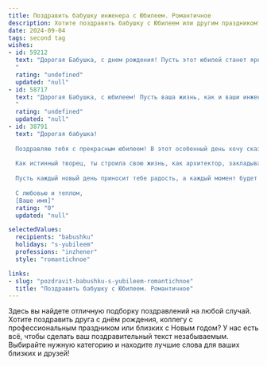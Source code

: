 ```yaml
---
title: Поздравить бабушку инженера с Юбилеем. Романтичное
description: Хотите поздравить бабушку с Юбилеем или другим праздником? Наш ИИ создаст незабываемое поздравление, а вы обязательно выделитесь среди других.  
date: 2024-09-04
tags: second tag
wishes:
- id: 59212
  text: "Дорогая Бабушка, с днем рождения! Пусть этот юбилей станет ярким моментом в твоей жизни, полным любви и тепла. Ты -  настоящий инженер,  твоя душа  полна  творческой энергии и  стремления к совершенству. Спасибо за твою мудрость и  нежность, которые  делают  мою жизнь  полнее и  счастливее.
  "
  rating: "undefined"
  updated: "null"
- id: 58717
  text: "Дорогая Бабушка, с юбилеем! Пусть ваша жизнь, как и ваши инженерные творения, будет прочной, красивой и наполненной яркими моментами.  Мы вас любим и ценим!
  "
  rating: "undefined"
  updated: "null"
- id: 38791
  text: "Дорогая бабушка!
  
  Поздравляю тебя с прекрасным юбилеем! В этот особенный день хочу сказать, как ты важна для нас. Твоя мудрость и доброта освещают наши сердца, а твои достижения как инженера вдохновляют нас на новые мечты и свершения.
  
  Как истинный творец, ты строила свою жизнь, как архитектор, закладывая прочный фундамент для нашей семьи. Твои умения находить решения даже в самых сложных ситуациях – это не просто талант, а настоящее искусство.
  
  Пусть каждый новый день приносит тебе радость, а каждый момент будет наполнен любовью и теплом. Желаю здоровья, счастья и много светлых, романтичных мгновений!
  
  С любовью и теплом,
  [Ваше имя]"
  rating: "0"
  updated: "null"

selectedValues:
  recipients: "babushku"
  holidays: "s-yubileem"
  professions: "inzhener"
  style: "romantichnoe"

links:
- slug: "pozdravit-babushku-s-yubileem-romantichnoe"
  title: "Поздравить бабушку с Юбилеем. Романтичное"
---
```


Здесь вы найдете отличную подборку поздравлений на любой случай. 
Хотите поздравить друга с днём рождения, коллегу с профессиональным праздником или близких с Новым годом? У нас есть всё, чтобы сделать ваш поздравительный текст незабываемым. Выбирайте нужную категорию и находите лучшие слова для ваших близких и друзей!

